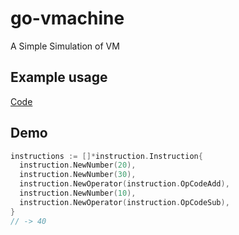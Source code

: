 # go-vmachine
A Simple Simulation of VM

## Example usage
[Code](./cmd/app/app.go)

## Demo
```go
instructions := []*instruction.Instruction{
  instruction.NewNumber(20),
  instruction.NewNumber(30),
  instruction.NewOperator(instruction.OpCodeAdd),
  instruction.NewNumber(10),
  instruction.NewOperator(instruction.OpCodeSub),
}
// -> 40
```
